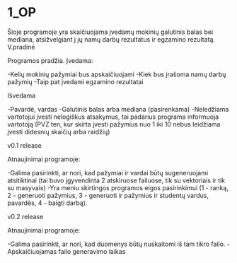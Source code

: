# 1_OP
Šioje programoje yra skaičiuojama įvedamų mokinių galutinis balas bei mediana, atsižvelgiant į jų namų darbų rezultatus ir egzamino rezultatą. V.pradinė

Programos pradžia. Įvedama:

-Kelių mokinių pažymiai bus apskaičiuojami -Kiek bus įrašoma namų darbų pažymių -Taip pat įvedami egzamino rezultatai

Išvedama

-Pavardė, vardas -Galutinis balas arba mediana (pasirenkama) -Neledžiama vartotojui įvesti nelogiškus atsakymus, tai padarius programa informuoja vartotoją (PVZ ten, kur skirta įvesti pažymius nuo 1 iki 10 nebus leidžiama įvesti didesnių skaičių arba raidžių)

v0.1 release

Atnaujinimai programoje:

-Galima pasirinkti, ar nori, kad pažymiai ir vardai būtų sugeneruojami atsitiktinai (tai buvo įgyvendinta 2 atskiruose failuose, tik su vektoriais ir tik su masyvais) -Yra meniu skirtingos programos eigos pasirinkimui (1 - ranką, 2 - generuoti pažymius, 3 - generuoti ir pažymius ir studentų vardus, pavardės, 4 - baigti darbą).

v0.2 release

Atnaujinimai programoje:

-Galima pasirinkti, ar nori, kad duomenys būtų nuskaitomi iš tam tikro failo.
-Apskaičiuojamas failo generavimo laikas

